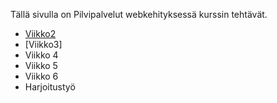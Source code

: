 Tällä sivulla on Pilvipalvelut webkehityksessä kurssin tehtävät.

- [Viikko2](vko2.md)
- [Viikko3]
- Viikko 4
- Viikko 5
- Viikko 6
- Harjoitustyö
